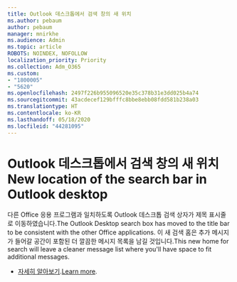 ```yaml
---
title: Outlook 데스크톱에서 검색 창의 새 위치
ms.author: pebaum
author: pebaum
manager: mnirkhe
ms.audience: Admin
ms.topic: article
ROBOTS: NOINDEX, NOFOLLOW
localization_priority: Priority
ms.collection: Adm_O365
ms.custom:
- "1800005"
- "5620"
ms.openlocfilehash: 2497f226b955096520e35c378b31e3dd025b4a74
ms.sourcegitcommit: 43acdecef129bfffc8bbe8ebb08fdd581b238a03
ms.translationtype: HT
ms.contentlocale: ko-KR
ms.lasthandoff: 05/18/2020
ms.locfileid: "44281095"
---
```

# <a name="new-location-of-the-search-bar-in-outlook-desktop"></a><span data-ttu-id="c0104-102">Outlook 데스크톱에서 검색 창의 새 위치</span><span class="sxs-lookup"><span data-stu-id="c0104-102">New location of the search bar in Outlook desktop</span></span>

<span data-ttu-id="c0104-103">다른 Office 응용 프로그램과 일치하도록 Outlook 데스크톱 검색 상자가 제목 표시줄로 이동하였습니다.</span><span class="sxs-lookup"><span data-stu-id="c0104-103">The Outlook Desktop search box has moved to the title bar to be consistent with the other Office applications.</span></span> <span data-ttu-id="c0104-104">이 새 검색 홈은 추가 메시지가 들어갈 공간이 포함된 더 깔끔한 메시지 목록을 남길 것입니다.</span><span class="sxs-lookup"><span data-stu-id="c0104-104">This new home for search will leave a cleaner message list where you'll have space to fit additional messages.</span></span>
- <span data-ttu-id="c0104-105">[자세히 알아보기](https://support.microsoft.com/ko-KR/office/96fee452-80cd-492d-a35c-5c37584b416b).</span><span class="sxs-lookup"><span data-stu-id="c0104-105">[Learn more](https://support.microsoft.com/ko-KR/office/96fee452-80cd-492d-a35c-5c37584b416b).</span></span>
